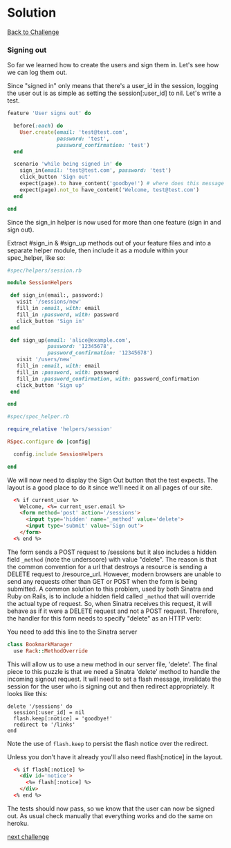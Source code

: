# Solution

[Back to Challenge](../24_signing_out.md)

### Signing out

So far we learned how to create the users and sign them in. Let's see how we can log them out.

Since "signed in" only means that there's a user_id in the session, logging the user out is as simple as setting the session[:user_id] to nil. Let's write a test.

```ruby
feature 'User signs out' do

  before(:each) do
    User.create(email: 'test@test.com',
                password: 'test',
                password_confirmation: 'test')
  end

  scenario 'while being signed in' do
    sign_in(email: 'test@test.com', password: 'test')
    click_button 'Sign out'
    expect(page).to have_content('goodbye!') # where does this message go?
    expect(page).not_to have_content('Welcome, test@test.com')
  end

end
```

Since the sign_in helper is now used for more than one feature (sign in and sign out).

Extract #sign_in & #sign_up methods out of your feature files and into a separate helper module, then include it as a module within your spec_helper, like so:

```ruby
#spec/helpers/session.rb

module SessionHelpers

 def sign_in(email:, password:)
   visit '/sessions/new'
   fill_in :email, with: email
   fill_in :password, with: password
   click_button 'Sign in'
 end

 def sign_up(email: 'alice@example.com',
             password: '12345678',
             password_confirmation: '12345678')
   visit '/users/new'
   fill_in :email, with: email
   fill_in :password, with: password
   fill_in :password_confirmation, with: password_confirmation
   click_button 'Sign up'
 end

end
```

```ruby
#spec/spec_helper.rb

require_relative 'helpers/session'

RSpec.configure do |config|

  config.include SessionHelpers

end
```

We will now need to display the Sign Out button that the test expects. The layout is a good place to do it since we'll need it on all pages of our site.

```html
  <% if current_user %>
    Welcome, <%= current_user.email %>
    <form method='post' action='/sessions'>
      <input type='hidden' name='_method' value='delete'>
      <input type='submit' value='Sign out'>
    </form>
  <% end %>
```

The form sends a POST request to /sessions but it also includes a hidden field `_method` (note the underscore) with value "delete". The reason is that the common convention for a url that destroys a resource is sending a DELETE request to /resource_url. However, modern browsers are unable to send any requests other than GET or POST when the form is being submitted. A common solution to this problem, used by both Sinatra and Ruby on Rails, is to include a hidden field called `_method` that will override the actual type of request. So, when Sinatra receives this request, it will behave as if it were a DELETE request and not a POST request. Therefore, the handler for this form needs to specify "delete" as an HTTP verb:

You need to add this line to the Sinatra server

```ruby
class BookmarkManager
  use Rack::MethodOverride
```

This will allow us to use a new method in our server file, 'delete'. The final piece to this puzzle is that we need a Sinatra 'delete' method to handle the incoming signout request.  It will need to set a flash message, invalidate the session for the user who is signing out and then redirect appropriately. It looks like this:

```
delete '/sessions' do
  session[:user_id] = nil
  flash.keep[:notice] = 'goodbye!'
  redirect to '/links'
end
```

Note the use of `flash.keep` to persist the flash notice over the redirect.

Unless you don't have it already you'll also need flash[:notice] in the layout.

```html
  <% if flash[:notice] %>
    <div id='notice'>
      <%= flash[:notice] %>
    </div>
  <% end %>
```

The tests should now pass, so we know that the user can now be signed out.  As usual check manually that everything works and do the same on heroku.

[next challenge](../25_refactoring.md)
